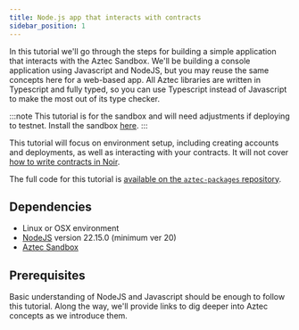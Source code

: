 ```yaml
---
title: Node.js app that interacts with contracts
sidebar_position: 1
---
```


In this tutorial we'll go through the steps for building a simple application that interacts with the Aztec Sandbox. We'll be building a console application using Javascript and NodeJS, but you may reuse the same concepts here for a web-based app. All Aztec libraries are written in Typescript and fully typed, so you can use Typescript instead of Javascript to make the most out of its type checker.

:::note
This tutorial is for the sandbox and will need adjustments if deploying to testnet. Install the sandbox [here](../../../../getting_started.md).
:::

This tutorial will focus on environment setup, including creating accounts and deployments, as well as interacting with your contracts. It will not cover [how to write contracts in Noir](../../../../../aztec/smart_contracts_overview.md).

The full code for this tutorial is [available on the `aztec-packages` repository](https://github.com/AztecProtocol/aztec-packages/blob/v0.88.0/yarn-project/end-to-end/src/sample-dapp).

## Dependencies

- Linux or OSX environment
- [NodeJS](https://nodejs.org/) version 22.15.0 (minimum ver 20)
- [Aztec Sandbox](../../../../getting_started.md)

## Prerequisites

Basic understanding of NodeJS and Javascript should be enough to follow this tutorial. Along the way, we'll provide links to dig deeper into Aztec concepts as we introduce them.
